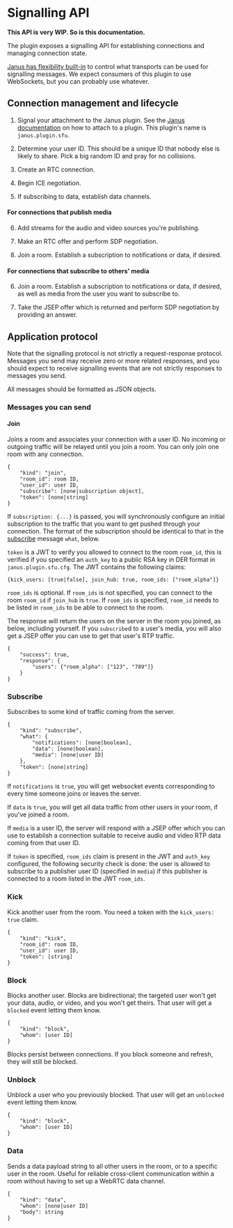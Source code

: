 # Signalling API

**This API is very WIP. So is this documentation.**

The plugin exposes a signalling API for establishing connections and managing connection state.

[Janus has flexibility built-in][janus-transports] to control what transports can be used for signalling messages. We
expect consumers of this plugin to use WebSockets, but you can probably use whatever.

## Connection management and lifecycle

1. Signal your attachment to the Janus plugin. See the [Janus documentation][janus-transports] on how to attach to a
   plugin. This plugin's name is `janus.plugin.sfu`.

2. Determine your user ID. This should be a unique ID that nobody else is likely to share. Pick a big random ID and pray for no collisions.

3. Create an RTC connection.

4. Begin ICE negotiation.

5. If subscribing to data, establish data channels.

#### For connections that publish media

6. Add streams for the audio and video sources you're publishing.

7. Make an RTC offer and perform SDP negotiation.

8. Join a room. Establish a subscription to notifications or data, if desired.

#### For connections that subscribe to others' media

6. Join a room. Establish a subscription to notifications or data, if desired, as well as media from the user you want to subscribe to.

7. Take the JSEP offer which is returned and perform SDP negotiation by providing an answer.

## Application protocol

Note that the signalling protocol is not strictly a request-response protocol. Messages you send may receive zero or
more related responses, and you should expect to receive signalling events that are not strictly responses to messages
you send.

All messages should be formatted as JSON objects.

### Messages you can send

#### Join

Joins a room and associates your connection with a user ID. No incoming or outgoing traffic will be relayed until you
join a room. You can only join one room with any connection.

```
{
    "kind": "join",
    "room_id": room ID,
    "user_id": user ID,
    "subscribe": [none|subscription object],
    "token": [none|string]
}
```

If `subscription: {...}` is passed, you will synchronously configure an initial subscription to the traffic that you
want to get pushed through your connection. The format of the subscription should be identical to that in the
[subscribe](#subscribe) message `what`, below.

`token` is a JWT to verify you allowed to connect to the room `room_id`, this is verified if you specified an `auth_key` to a public RSA key in DER format in `janus.plugin.sfu.cfg`. The JWT contains the following claims:

```
{kick_users: [true|false], join_hub: true, room_ids: ["room_alpha"]}
```

`room_ids` is optional. If `room_ids` is not specified, you can connect to the room `room_id` if `join_hub` is `true`.
If `room_ids` is specified, `room_id` needs to be listed in `room_ids` to be able to connect to the room.

The response will return the users on the server in the room you joined, as below, including yourself. If you `subscribe`d to a user's media, you will also get a JSEP offer you can use to get that user's RTP traffic.

```
{
    "success": true,
    "response": {
        "users": {"room_alpha": ["123", "789"]}
    }
}
```

### Subscribe

Subscribes to some kind of traffic coming from the server.

```
{
    "kind": "subscribe",
    "what": {
        "notifications": [none|boolean],
        "data": [none|boolean],
        "media": [none|user ID]
    },
    "token": [none|string]
}
```

If `notifications` is `true`, you will get websocket events corresponding to every time someone joins or leaves the server.

If `data` is `true`, you will get all data traffic from other users in your room, if you've joined a room.

If `media` is a user ID, the server will respond with a JSEP offer which you can use to establish a connection suitable to receive audio and video RTP data coming from that user ID.

If `token` is specified, `room_ids` claim is present in the JWT and `auth_key` configured, the following security check is done:
the user is allowed to subscribe to a publisher user ID (specified in `media`) if this publisher is connected to a room listed in the JWT `room_ids`.

### Kick

Kick another user from the room. You need a token with the `kick_users: true` claim.

```
{
    "kind": "kick",
    "room_id": room ID,
    "user_id": user ID,
    "token": [string]
}
```

### Block

Blocks another user. Blocks are bidirectional; the targeted user won't get your data, audio, or video, and you won't get
theirs. That user will get a `blocked` event letting them know.

```
{
    "kind": "block",
    "whom": [user ID]
}
```

Blocks persist between connections. If you block someone and refresh, they will still be blocked.

### Unblock

Unblock a user who you previously blocked. That user will get an `unblocked` event letting them know.

```
{
    "kind": "block",
    "whom": [user ID]
}
```

### Data

Sends a data payload string to all other users in the room, or to a specific user in the room. Useful for reliable
cross-client communication within a room without having to set up a WebRTC data channel.

```
{
    "kind": "data",
    "whom": [none|user ID]
    "body": string
}
```

[janus-transports]: https://janus.conf.meetecho.com/docs/rest.html
